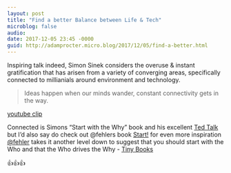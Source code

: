```yaml
---
layout: post
title: "Find a better Balance between Life & Tech"
microblog: false
audio: 
date: 2017-12-05 23:45 -0000
guid: http://adamprocter.micro.blog/2017/12/05/find-a-better.html
---
```

Inspiring talk indeed, Simon Sinek considers the overuse & instant gratification that has arisen from a variety of converging areas, specifically connected to millianials around environment and technology. 

> Ideas happen when our minds wander, constant connectivity gets in the way. 

[youtube clip](http://dctr.pro/22a)

Connected is Simons “Start with the Why” book and his excellent [Ted Talk](https://www.ted.com/talks/simon_sinek_how_great_leaders_inspire_action) but I’d also say do check out @fehlers book [Start!](http://tinybooks.org/books/start/) for even more inspiration [@fehler](https://micro.blog/fehler) takes it another level down to suggest that you should start with the Who and that the Who drives the Why -  [Tiny Books](http://tinybooks.org) 

👍👍👍

